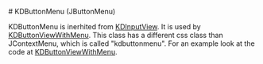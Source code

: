 # KDButtonMenu (JButtonMenu)

KDButtonMenu is inerhited from
[KDInputView](/framework/contextmenu/JContextMenu). It is used by
[KDButtonViewWithMenu](/framework/buttons/KDButtonViewWithMenu). This class has
a different css class than JContextMenu, which is called "kdbuttonmenu". For an
example look at the code at
[KDButtonViewWithMenu](/framework/buttons/KDButtonViewWithMenu).
